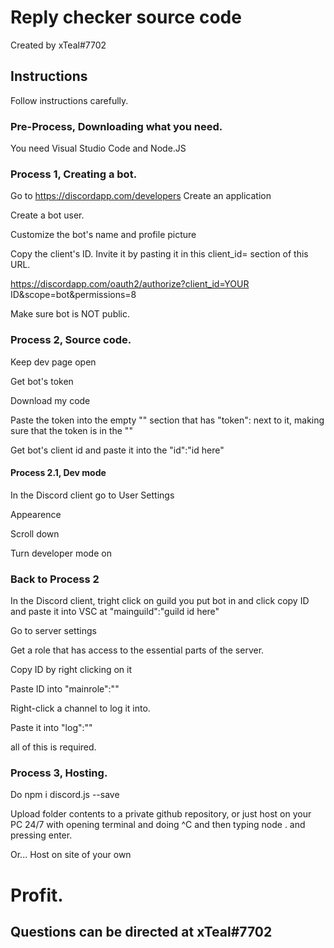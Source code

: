 # Reply checker source code
Created by xTeal#7702
## Instructions
Follow instructions carefully.
### Pre-Process, Downloading what you need.

You need Visual Studio Code and Node.JS

### Process 1, Creating a bot.
Go to https://discordapp.com/developers
Create an application

Create a bot user.

Customize the bot's name and profile picture

Copy the client's ID. Invite it by pasting it in this client_id= section of this URL.

https://discordapp.com/oauth2/authorize?client_id=YOUR ID&scope=bot&permissions=8

Make sure bot is NOT public.

### Process 2, Source code.

Keep dev page open

Get bot's token

Download my code

Paste the token into the empty "" section that has "token": next to it, making sure that the token is in the ""

Get bot's client id and paste it into the "id":"id here" 

#### Process 2.1, Dev mode

In the Discord client go to User Settings

Appearence

Scroll down

Turn developer mode on

### Back to Process 2

In the Discord client, tright click on guild you put bot in and click copy ID and paste it into VSC at "mainguild":"guild id here"

Go to server settings

Get a role that has access to the essential parts of the server.

Copy ID by right clicking on it

Paste ID into "mainrole":""

Right-click a channel to log it into.

Paste it into "log":""

all of this is required.

### Process 3, Hosting.

Do npm i discord.js --save

Upload folder contents to a private github repository, or just host on your PC 24/7 with opening terminal and doing ^C and then typing node . and pressing enter.

Or... Host on site of your own

# Profit.

## Questions can be directed at xTeal#7702
